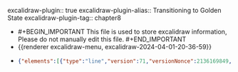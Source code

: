 excalidraw-plugin:: true
excalidraw-plugin-alias:: Transitioning to Golden State
excalidraw-plugin-tag:: chapter8

- #+BEGIN_IMPORTANT
  This file is used to store excalidraw information, Please do not manually edit this file.
  #+END_IMPORTANT
- {{renderer excalidraw-menu, excalidraw-2024-04-01-20-36-59}}
- ```json
  {"elements":[{"type":"line","version":71,"versionNonce":2136169849,"isDeleted":false,"id":"juN5anPYD7l2ZlO9MeJsu","fillStyle":"solid","strokeWidth":2,"strokeStyle":"solid","roughness":1,"opacity":100,"angle":0,"x":333.9742212096602,"y":106.06996313567782,"strokeColor":"#1e1e1e","backgroundColor":"transparent","width":0,"height":440.9593963623047,"seed":1201225175,"groupIds":[],"frameId":null,"roundness":{"type":2},"boundElements":[],"updated":1711996875653,"link":null,"locked":false,"startBinding":null,"endBinding":null,"lastCommittedPoint":null,"startArrowhead":null,"endArrowhead":null,"points":[[0,0],[0,440.9593963623047]]},{"type":"line","version":135,"versionNonce":1479938711,"isDeleted":false,"id":"15Yacxc-Sq_MjGbnGjL7S","fillStyle":"solid","strokeWidth":2,"strokeStyle":"solid","roughness":1,"opacity":100,"angle":0,"x":332.4266137877852,"y":548.4022843026701,"strokeColor":"#1e1e1e","backgroundColor":"transparent","width":542.4699401855469,"height":0,"seed":2139187959,"groupIds":[],"frameId":null,"roundness":{"type":2},"boundElements":[],"updated":1711996875653,"link":null,"locked":false,"startBinding":null,"endBinding":null,"lastCommittedPoint":null,"startArrowhead":null,"endArrowhead":null,"points":[[0,0],[542.4699401855469,0]]},{"type":"text","version":20,"versionNonce":2077967961,"isDeleted":false,"id":"opSipbpRJkOAyX2jGI7hc","fillStyle":"solid","strokeWidth":2,"strokeStyle":"solid","roughness":1,"opacity":100,"angle":0,"x":861.4642333984375,"y":575.3224601745605,"strokeColor":"#1e1e1e","backgroundColor":"transparent","width":44.05995178222656,"height":25,"seed":1597676185,"groupIds":[],"frameId":null,"roundness":null,"boundElements":[],"updated":1711996875653,"link":null,"locked":false,"fontSize":20,"fontFamily":1,"text":"Time","textAlign":"left","verticalAlign":"top","containerId":null,"originalText":"Time","lineHeight":1.25,"baseline":17},{"type":"text","version":3,"versionNonce":925214647,"isDeleted":true,"id":"md8c7wsSuKYVM3VOGIOYX","fillStyle":"solid","strokeWidth":2,"strokeStyle":"solid","roughness":1,"opacity":100,"angle":0,"x":429,"y":102.0012321472168,"strokeColor":"#1e1e1e","backgroundColor":"transparent","width":9.999984741210938,"height":25,"seed":641598807,"groupIds":[],"frameId":null,"roundness":null,"boundElements":[],"updated":1711996875653,"link":null,"locked":false,"fontSize":20,"fontFamily":1,"text":"","textAlign":"left","verticalAlign":"top","containerId":null,"originalText":"","lineHeight":1.25,"baseline":17},{"type":"text","version":190,"versionNonce":1966281529,"isDeleted":false,"id":"J8gT07yLBD1dxsO2rWXoX","fillStyle":"solid","strokeWidth":2,"strokeStyle":"solid","roughness":1,"opacity":100,"angle":0,"x":391.61370849609375,"y":91.63517379760742,"strokeColor":"#1e1e1e","backgroundColor":"transparent","width":422.88580322265625,"height":35,"seed":1369799225,"groupIds":[],"frameId":null,"roundness":null,"boundElements":[],"updated":1711996875653,"link":null,"locked":false,"fontSize":28,"fontFamily":1,"text":"Transitioning from k* > k* gold","textAlign":"left","verticalAlign":"top","containerId":null,"originalText":"Transitioning from k* > k* gold","lineHeight":1.25,"baseline":24},{"type":"text","version":6,"versionNonce":2040895703,"isDeleted":true,"id":"c9P14XyGlI1qelhLyWoRk","fillStyle":"solid","strokeWidth":2,"strokeStyle":"solid","roughness":1,"opacity":100,"angle":0,"x":226,"y":137.0012321472168,"strokeColor":"#1e1e1e","backgroundColor":"transparent","width":9.999984741210938,"height":25,"seed":345057015,"groupIds":[],"frameId":null,"roundness":null,"boundElements":[],"updated":1711996875653,"link":null,"locked":false,"fontSize":20,"fontFamily":1,"text":"","textAlign":"left","verticalAlign":"top","containerId":null,"originalText":"","lineHeight":1.25,"baseline":17},{"type":"text","version":20,"versionNonce":264127513,"isDeleted":false,"id":"_6U_hiLybi78jAUAE-2Cf","fillStyle":"solid","strokeWidth":2,"strokeStyle":"solid","roughness":1,"opacity":100,"angle":0,"x":202.0352020263672,"y":192.36729049682617,"strokeColor":"#1e1e1e","backgroundColor":"transparent","width":94.21989440917969,"height":25,"seed":709575095,"groupIds":[],"frameId":null,"roundness":null,"boundElements":[],"updated":1711996875653,"link":null,"locked":false,"fontSize":20,"fontFamily":1,"text":"Output, y","textAlign":"left","verticalAlign":"top","containerId":null,"originalText":"Output, y","lineHeight":1.25,"baseline":17},{"type":"text","version":88,"versionNonce":88761847,"isDeleted":false,"id":"29akBIaubgjmqdpfroJjB","fillStyle":"solid","strokeWidth":2,"strokeStyle":"solid","roughness":1,"opacity":100,"angle":0,"x":154.93597412109375,"y":301.1976127624512,"strokeColor":"#1e1e1e","backgroundColor":"transparent","width":139.31985473632812,"height":25,"seed":1163291607,"groupIds":[],"frameId":null,"roundness":null,"boundElements":[],"updated":1711996875653,"link":null,"locked":false,"fontSize":20,"fontFamily":1,"text":"Consumption, c","textAlign":"left","verticalAlign":"top","containerId":null,"originalText":"Consumption, c","lineHeight":1.25,"baseline":17},{"type":"text","version":53,"versionNonce":393238777,"isDeleted":false,"id":"hS3WhwJHH_FSSgUK-ATON","fillStyle":"solid","strokeWidth":2,"strokeStyle":"solid","roughness":1,"opacity":100,"angle":0,"x":168.9359588623047,"y":412.9297294616699,"strokeColor":"#1e1e1e","backgroundColor":"transparent","width":127.55987548828125,"height":25,"seed":969845529,"groupIds":[],"frameId":null,"roundness":null,"boundElements":[],"updated":1711996875653,"link":null,"locked":false,"fontSize":20,"fontFamily":1,"text":"Investment, i","textAlign":"left","verticalAlign":"top","containerId":null,"originalText":"Investment, i","lineHeight":1.25,"baseline":17},{"type":"line","version":95,"versionNonce":421039895,"isDeleted":false,"id":"uU-HMQhT0Hlv9VSGS6nN1","fillStyle":"solid","strokeWidth":2,"strokeStyle":"solid","roughness":1,"opacity":100,"angle":0,"x":334.08538818359375,"y":312.8187675476074,"strokeColor":"#f08c00","backgroundColor":"transparent","width":109.037353515625,"height":0,"seed":1492681753,"groupIds":[],"frameId":null,"roundness":{"type":2},"boundElements":[],"updated":1711996875653,"link":null,"locked":false,"startBinding":null,"endBinding":null,"lastCommittedPoint":null,"startArrowhead":null,"endArrowhead":null,"points":[[0,0],[109.037353515625,0]]},{"type":"line","version":58,"versionNonce":231526873,"isDeleted":false,"id":"m8JBL-Pmc--HHABRg4Ciw","fillStyle":"solid","strokeWidth":2,"strokeStyle":"solid","roughness":1,"opacity":100,"angle":0,"x":335.9872131347656,"y":427.5615653991699,"strokeColor":"#e03131","backgroundColor":"transparent","width":105.23373413085938,"height":0,"seed":1142810489,"groupIds":[],"frameId":null,"roundness":{"type":2},"boundElements":[],"updated":1711996875653,"link":null,"locked":false,"startBinding":null,"endBinding":null,"lastCommittedPoint":null,"startArrowhead":null,"endArrowhead":null,"points":[[0,0],[105.23373413085938,0]]},{"type":"line","version":63,"versionNonce":528782391,"isDeleted":false,"id":"Zs_QYuapP-aNR7kxUkvNs","fillStyle":"solid","strokeWidth":2,"strokeStyle":"solid","roughness":1,"opacity":100,"angle":0,"x":334.7193298339844,"y":206.3171501159668,"strokeColor":"#1971c2","backgroundColor":"transparent","width":108.40341186523438,"height":0,"seed":1331741367,"groupIds":[],"frameId":null,"roundness":{"type":2},"boundElements":[],"updated":1711996875653,"link":null,"locked":false,"startBinding":null,"endBinding":null,"lastCommittedPoint":null,"startArrowhead":null,"endArrowhead":null,"points":[[0,0],[108.40341186523438,0]]},{"type":"line","version":144,"versionNonce":2011639481,"isDeleted":false,"id":"kUxk6hSDWogRwc43GZN47","fillStyle":"solid","strokeWidth":2,"strokeStyle":"dotted","roughness":1,"opacity":100,"angle":0,"x":442.48883056640625,"y":133.41425704956055,"strokeColor":"#1e1e1e","backgroundColor":"transparent","width":1.1368683772161603e-13,"height":411.42584228515625,"seed":453967703,"groupIds":[],"frameId":null,"roundness":{"type":2},"boundElements":[],"updated":1711996875653,"link":null,"locked":false,"startBinding":null,"endBinding":null,"lastCommittedPoint":null,"startArrowhead":null,"endArrowhead":null,"points":[[0,0],[-1.1368683772161603e-13,411.42584228515625]]},{"type":"text","version":64,"versionNonce":1081275735,"isDeleted":false,"id":"fQ361w8s4nFE6884JzBR4","fillStyle":"solid","strokeWidth":2,"strokeStyle":"dotted","roughness":1,"opacity":100,"angle":0,"x":363.3116455078125,"y":565.6884880065918,"strokeColor":"#1e1e1e","backgroundColor":"transparent","width":222.45973205566406,"height":25,"seed":1460527801,"groupIds":[],"frameId":null,"roundness":null,"boundElements":[],"updated":1711996875653,"link":null,"locked":false,"fontSize":20,"fontFamily":1,"text":"saving rate is reduced","textAlign":"left","verticalAlign":"top","containerId":null,"originalText":"saving rate is reduced","lineHeight":1.25,"baseline":17},{"type":"freedraw","version":84,"versionNonce":1818423193,"isDeleted":true,"id":"Aqa-cojV6XEaY1jesbtLu","fillStyle":"solid","strokeWidth":2,"strokeStyle":"dotted","roughness":1,"opacity":100,"angle":0,"x":441.8548889160156,"y":206.3171501159668,"strokeColor":"#1971c2","backgroundColor":"transparent","width":162.28817749023438,"height":38.67022705078125,"seed":1136039129,"groupIds":[],"frameId":null,"roundness":null,"boundElements":[],"updated":1711996875653,"link":null,"locked":false,"points":[[0,0],[0.633941650390625,0],[1.90179443359375,1.2678680419921875],[1.90179443359375,1.9018096923828125],[2.535736083984375,3.1696929931640625],[2.535736083984375,3.803619384765625],[3.169677734375,4.43756103515625],[3.169677734375,5.071502685546875],[3.803619384765625,5.7054443359375],[4.43756103515625,6.9733123779296875],[5.071502685546875,7.6072540283203125],[5.7054443359375,8.241195678710938],[6.339385986328125,8.8751220703125],[6.973297119140625,9.509063720703125],[7.60723876953125,10.14300537109375],[8.241180419921875,10.776947021484375],[9.509063720703125,12.044815063476562],[10.776947021484375,13.312698364257812],[11.410888671875,13.946640014648438],[13.946624755859375,14.58056640625],[15.214508056640625,16.482391357421875],[16.482391357421875,17.1163330078125],[17.1163330078125,17.750259399414062],[17.750244140625,17.750259399414062],[18.384185791015625,18.384201049804688],[19.01812744140625,19.018142700195312],[20.2860107421875,19.652084350585938],[20.919952392578125,20.2860107421875],[21.55389404296875,20.2860107421875],[22.82177734375,21.55389404296875],[23.4556884765625,21.55389404296875],[25.991455078125,22.821762084960938],[28.527191162109375,24.723587036132812],[30.42901611328125,25.357528686523438],[32.330841064453125,25.991455078125],[32.96478271484375,25.991455078125],[33.598724365234375,25.991455078125],[34.8665771484375,26.625396728515625],[36.768402099609375,27.893280029296875],[38.67022705078125,27.893280029296875],[41.83990478515625,29.161148071289062],[45.009613037109375,29.161148071289062],[45.643524169921875,29.161148071289062],[46.911407470703125,29.161148071289062],[48.813232421875,29.161148071289062],[50.71502685546875,29.161148071289062],[51.348968505859375,29.161148071289062],[53.25079345703125,29.161148071289062],[60.22412109375,29.161148071289062],[62.12591552734375,29.795074462890625],[62.759857177734375,29.795074462890625],[67.83135986328125,31.062957763671875],[75.43862915039062,32.330841064453125],[77.97439575195312,32.330841064453125],[80.51016235351562,33.598724365234375],[82.41195678710938,33.598724365234375],[85.58163452148438,33.598724365234375],[90.01919555664062,34.866607666015625],[93.82284545898438,35.500518798828125],[96.99252319335938,36.13446044921875],[97.62643432617188,36.13446044921875],[102.69796752929688,36.13446044921875],[105.86764526367188,38.036285400390625],[108.40341186523438,38.036285400390625],[110.93917846679688,38.036285400390625],[111.57308959960938,38.67022705078125],[120.44821166992188,38.67022705078125],[121.08218383789062,38.67022705078125],[124.25186157226562,38.67022705078125],[125.51974487304688,38.67022705078125],[129.32339477539062,38.67022705078125],[132.49307250976562,38.67022705078125],[135.66275024414062,38.67022705078125],[137.56454467773438,38.67022705078125],[140.10031127929688,38.67022705078125],[152.14517211914062,38.67022705078125],[154.04696655273438,38.67022705078125],[157.85055541992188,38.67022705078125],[159.11843872070312,38.67022705078125],[161.02029418945312,38.67022705078125],[162.28817749023438,38.67022705078125],[162.28817749023438,38.67022705078125]],"lastCommittedPoint":null,"simulatePressure":true,"pressures":[]},{"type":"line","version":209,"versionNonce":1246859799,"isDeleted":false,"id":"zzQYdNodqTs6CIqOg-JeH","fillStyle":"solid","strokeWidth":2,"strokeStyle":"solid","roughness":1,"opacity":100,"angle":0,"x":444.390625,"y":207.58501815795898,"strokeColor":"#1971c2","backgroundColor":"transparent","width":484.3287353515625,"height":38.03630065917969,"seed":1634964601,"groupIds":[],"frameId":null,"roundness":{"type":2},"boundElements":[],"updated":1711996898416,"link":null,"locked":false,"startBinding":null,"endBinding":null,"lastCommittedPoint":null,"startArrowhead":null,"endArrowhead":null,"points":[[0,0],[192.71722412109375,38.03630065917969],[484.3287353515625,38.03630065917969]]},{"type":"text","version":2,"versionNonce":200264375,"isDeleted":true,"id":"uai2rDwaHi-0_Cht7M4ws","fillStyle":"solid","strokeWidth":2,"strokeStyle":"dotted","roughness":1,"opacity":100,"angle":0,"x":928,"y":246.0012321472168,"strokeColor":"#1971c2","backgroundColor":"transparent","width":9.999984741210938,"height":25,"seed":1805204599,"groupIds":[],"frameId":null,"roundness":null,"boundElements":[],"updated":1711996893660,"link":null,"locked":false,"fontSize":20,"fontFamily":1,"text":"","textAlign":"left","verticalAlign":"top","containerId":null,"originalText":"","lineHeight":1.25,"baseline":17},{"type":"line","version":83,"versionNonce":1036158841,"isDeleted":false,"id":"IajtGZO7TmbN6SKXv_khQ","fillStyle":"solid","strokeWidth":2,"strokeStyle":"solid","roughness":1,"opacity":100,"angle":0,"x":446.2924499511719,"y":314.7205619812012,"strokeColor":"#f08c00","backgroundColor":"transparent","width":0,"height":36.13446044921875,"seed":59193431,"groupIds":[],"frameId":null,"roundness":{"type":2},"boundElements":[],"updated":1711996914591,"link":null,"locked":false,"startBinding":null,"endBinding":null,"lastCommittedPoint":null,"startArrowhead":null,"endArrowhead":null,"points":[[0,0],[0,-36.13446044921875]]},{"type":"line","version":245,"versionNonce":1741081273,"isDeleted":false,"id":"AEXa_QOIOcYZwGLU16ip1","fillStyle":"solid","strokeWidth":2,"strokeStyle":"solid","roughness":1,"opacity":100,"angle":0,"x":447.5603332519531,"y":279.85395431518555,"strokeColor":"#f08c00","backgroundColor":"transparent","width":470.3821105957031,"height":20.286041259765625,"seed":815226295,"groupIds":[],"frameId":null,"roundness":{"type":2},"boundElements":[],"updated":1711996932158,"link":null,"locked":false,"startBinding":null,"endBinding":null,"lastCommittedPoint":null,"startArrowhead":null,"endArrowhead":null,"points":[[0,0],[94.45675659179688,20.286041259765625],[470.3821105957031,19.652099609375]]},{"type":"line","version":83,"versionNonce":812703415,"isDeleted":false,"id":"7fSmd0cGLD5a_hBrF_JuW","fillStyle":"solid","strokeWidth":2,"strokeStyle":"dotted","roughness":1,"opacity":100,"angle":0,"x":446.2924499511719,"y":312.1848258972168,"strokeColor":"#f08c00","backgroundColor":"transparent","width":484.9626770019531,"height":0,"seed":454832249,"groupIds":[],"frameId":null,"roundness":{"type":2},"boundElements":[],"updated":1711996941008,"link":null,"locked":false,"startBinding":null,"endBinding":null,"lastCommittedPoint":null,"startArrowhead":null,"endArrowhead":null,"points":[[0,0],[484.9626770019531,0]]},{"type":"line","version":90,"versionNonce":1996861177,"isDeleted":false,"id":"7THJY1-dOR-LBOzQz9rYA","fillStyle":"solid","strokeWidth":2,"strokeStyle":"dotted","roughness":1,"opacity":100,"angle":0,"x":446.9263916015625,"y":205.04926681518555,"strokeColor":"#1971c2","backgroundColor":"transparent","width":485.59661865234375,"height":0,"seed":812899575,"groupIds":[],"frameId":null,"roundness":{"type":2},"boundElements":[],"updated":1711996948041,"link":null,"locked":false,"startBinding":null,"endBinding":null,"lastCommittedPoint":null,"startArrowhead":null,"endArrowhead":null,"points":[[0,0],[485.59661865234375,0]]},{"type":"line","version":50,"versionNonce":631264599,"isDeleted":false,"id":"-cWkBZ_Sq0Z48hUNGc0fW","fillStyle":"solid","strokeWidth":2,"strokeStyle":"dotted","roughness":1,"opacity":100,"angle":0,"x":444.390625,"y":429.4633598327637,"strokeColor":"#e03131","backgroundColor":"transparent","width":485.59661865234375,"height":0,"seed":1721697465,"groupIds":[],"frameId":null,"roundness":{"type":2},"boundElements":[],"updated":1711996954792,"link":null,"locked":false,"startBinding":null,"endBinding":null,"lastCommittedPoint":null,"startArrowhead":null,"endArrowhead":null,"points":[[0,0],[485.59661865234375,0]]},{"type":"line","version":30,"versionNonce":1796918745,"isDeleted":false,"id":"_4ixX-XE3jUIgB0S0I-tV","fillStyle":"solid","strokeWidth":2,"strokeStyle":"solid","roughness":1,"opacity":100,"angle":0,"x":443.7566833496094,"y":429.4633598327637,"strokeColor":"#e03131","backgroundColor":"transparent","width":0,"height":37.402374267578125,"seed":300821399,"groupIds":[],"frameId":null,"roundness":{"type":2},"boundElements":[],"updated":1711996963325,"link":null,"locked":false,"startBinding":null,"endBinding":null,"lastCommittedPoint":null,"startArrowhead":null,"endArrowhead":null,"points":[[0,0],[0,37.402374267578125]]},{"type":"line","version":102,"versionNonce":216001305,"isDeleted":false,"id":"F5r5PF8O0XFpTcZrWpyC9","fillStyle":"solid","strokeWidth":2,"strokeStyle":"solid","roughness":1,"opacity":100,"angle":0,"x":443.7566833496094,"y":465.59785079956055,"strokeColor":"#e03131","backgroundColor":"transparent","width":492.5699157714844,"height":0,"seed":595212631,"groupIds":[],"frameId":null,"roundness":{"type":2},"boundElements":[],"updated":1711996971359,"link":null,"locked":false,"startBinding":null,"endBinding":null,"lastCommittedPoint":null,"startArrowhead":null,"endArrowhead":null,"points":[[0,0],[492.5699157714844,0]]},{"id":"WEZPKHc7m-RkDK3STVqpE","type":"text","x":477.59979248046875,"y":146.01829147338867,"width":589.0794677734375,"height":25,"angle":0,"strokeColor":"#2f9e44","backgroundColor":"transparent","fillStyle":"solid","strokeWidth":2,"strokeStyle":"solid","roughness":1,"opacity":100,"groupIds":[],"frameId":null,"roundness":null,"seed":16506455,"version":357,"versionNonce":360356471,"isDeleted":false,"boundElements":null,"updated":1711997175811,"link":null,"locked":false,"text":"Note: decrease in s -> decrease of k* -> decrease of f(k*)","fontSize":20,"fontFamily":1,"textAlign":"left","verticalAlign":"top","baseline":17,"containerId":null,"originalText":"Note: decrease in s -> decrease of k* -> decrease of f(k*)","lineHeight":1.25},{"id":"CE5Jv99C4gKjxOImhlz-G","type":"text","x":559.4045104980469,"y":278.8304557800293,"width":526.5595092773438,"height":25,"angle":0,"strokeColor":"#1971c2","backgroundColor":"transparent","fillStyle":"solid","strokeWidth":2,"strokeStyle":"solid","roughness":1,"opacity":100,"groupIds":[],"frameId":null,"roundness":null,"seed":1174645049,"version":55,"versionNonce":1691085369,"isDeleted":true,"boundElements":null,"updated":1711997161587,"link":null,"locked":false,"text":"Decrease in s -> dedcrease of k* -> decrease of f(k","fontSize":20,"fontFamily":1,"textAlign":"left","verticalAlign":"top","baseline":17,"containerId":null,"originalText":"Decrease in s -> dedcrease of k* -> decrease of f(k","lineHeight":1.25},{"id":"DHwtqJEyAuZIS_jFM8aTH","type":"text","x":960.4045104980469,"y":222.8304557800293,"width":9.999984741210938,"height":25,"angle":0,"strokeColor":"#2f9e44","backgroundColor":"transparent","fillStyle":"solid","strokeWidth":2,"strokeStyle":"solid","roughness":1,"opacity":100,"groupIds":[],"frameId":null,"roundness":null,"seed":574857785,"version":2,"versionNonce":384378873,"isDeleted":true,"boundElements":null,"updated":1711997179300,"link":null,"locked":false,"text":"","fontSize":20,"fontFamily":1,"textAlign":"left","verticalAlign":"top","baseline":17,"containerId":null,"originalText":"","lineHeight":1.25},{"id":"5k54VF83t9iN04vXqI5vC","type":"text","x":960.4045104980469,"y":216.8304557800293,"width":86.55989074707031,"height":25,"angle":0,"strokeColor":"#1971c2","backgroundColor":"transparent","fillStyle":"solid","strokeWidth":2,"strokeStyle":"solid","roughness":1,"opacity":100,"groupIds":[],"frameId":null,"roundness":null,"seed":2103973175,"version":11,"versionNonce":776411769,"isDeleted":false,"boundElements":null,"updated":1711997185566,"link":null,"locked":false,"text":"y = f(k*)","fontSize":20,"fontFamily":1,"textAlign":"left","verticalAlign":"top","baseline":17,"containerId":null,"originalText":"y = f(k*)","lineHeight":1.25},{"id":"lGHRqJR8tfPV4w4U4ufcK","type":"text","x":936.1184997558594,"y":284.15168380737305,"width":136.7798309326172,"height":25,"angle":0,"strokeColor":"#f08c00","backgroundColor":"transparent","fillStyle":"solid","strokeWidth":2,"strokeStyle":"solid","roughness":1,"opacity":100,"groupIds":[],"frameId":null,"roundness":null,"seed":793734103,"version":44,"versionNonce":702573913,"isDeleted":false,"boundElements":null,"updated":1711997215801,"link":null,"locked":false,"text":"c = f(k*) (1-s)","fontSize":20,"fontFamily":1,"textAlign":"left","verticalAlign":"top","baseline":17,"containerId":null,"originalText":"c = f(k*) (1-s)","lineHeight":1.25},{"id":"AXdEeIzPPk8sEp6pQmTV8","type":"text","x":947.6542663574219,"y":436.3214225769043,"width":92.41987609863281,"height":25,"angle":0,"strokeColor":"#e03131","backgroundColor":"transparent","fillStyle":"solid","strokeWidth":2,"strokeStyle":"solid","roughness":1,"opacity":100,"groupIds":[],"frameId":null,"roundness":null,"seed":1511186425,"version":33,"versionNonce":1379520953,"isDeleted":false,"boundElements":null,"updated":1711997240840,"link":null,"locked":false,"text":"i = sf(k*)","fontSize":20,"fontFamily":1,"textAlign":"left","verticalAlign":"top","baseline":17,"containerId":null,"originalText":"i = sf(k*)","lineHeight":1.25},{"type":"line","version":181,"versionNonce":843273751,"isDeleted":false,"id":"SyWA6E6bYa_0nwt1uO59J","fillStyle":"solid","strokeWidth":2,"strokeStyle":"solid","roughness":1,"opacity":100,"angle":0,"x":372.6945276061447,"y":730.3299818391101,"strokeColor":"#1e1e1e","backgroundColor":"transparent","width":0,"height":440.9593963623047,"seed":1634663383,"groupIds":[],"frameId":null,"roundness":{"type":2},"boundElements":[],"updated":1711997260779,"link":null,"locked":false,"startBinding":null,"endBinding":null,"lastCommittedPoint":null,"startArrowhead":null,"endArrowhead":null,"points":[[0,0],[0,440.9593963623047]]},{"type":"line","version":245,"versionNonce":1975417655,"isDeleted":false,"id":"Kjc3cbY9j23h5iOIch0rF","fillStyle":"solid","strokeWidth":2,"strokeStyle":"solid","roughness":1,"opacity":100,"angle":0,"x":371.1469201842697,"y":1172.6623030061023,"strokeColor":"#1e1e1e","backgroundColor":"transparent","width":542.4699401855469,"height":0,"seed":334457079,"groupIds":[],"frameId":null,"roundness":{"type":2},"boundElements":[],"updated":1711997260779,"link":null,"locked":false,"startBinding":null,"endBinding":null,"lastCommittedPoint":null,"startArrowhead":null,"endArrowhead":null,"points":[[0,0],[542.4699401855469,0]]},{"type":"text","version":130,"versionNonce":618134615,"isDeleted":false,"id":"pgrIlAffWU_5VLQUBTmib","fillStyle":"solid","strokeWidth":2,"strokeStyle":"solid","roughness":1,"opacity":100,"angle":0,"x":900.1845397949219,"y":1199.5824788779928,"strokeColor":"#1e1e1e","backgroundColor":"transparent","width":44.05995178222656,"height":25,"seed":841298455,"groupIds":[],"frameId":null,"roundness":null,"boundElements":[],"updated":1711997260779,"link":null,"locked":false,"fontSize":20,"fontFamily":1,"text":"Time","textAlign":"left","verticalAlign":"top","containerId":null,"originalText":"Time","lineHeight":1.25,"baseline":17},{"type":"text","version":302,"versionNonce":1131217529,"isDeleted":false,"id":"sJOAjozSsNmuHaELb0Hso","fillStyle":"solid","strokeWidth":2,"strokeStyle":"solid","roughness":1,"opacity":100,"angle":0,"x":430.3340148925781,"y":715.8951925010397,"strokeColor":"#1e1e1e","backgroundColor":"transparent","width":426.24578857421875,"height":35,"seed":1426380599,"groupIds":[],"frameId":null,"roundness":null,"boundElements":[],"updated":1711997265317,"link":null,"locked":false,"fontSize":28,"fontFamily":1,"text":"Transitioning from k* < k* gold","textAlign":"left","verticalAlign":"top","containerId":null,"originalText":"Transitioning from k* < k* gold","lineHeight":1.25,"baseline":24},{"type":"text","version":130,"versionNonce":648549015,"isDeleted":false,"id":"j8IrJTH-iwf001A7XBqCv","fillStyle":"solid","strokeWidth":2,"strokeStyle":"solid","roughness":1,"opacity":100,"angle":0,"x":240.75550842285156,"y":816.6273092002584,"strokeColor":"#1e1e1e","backgroundColor":"transparent","width":94.21989440917969,"height":25,"seed":49469527,"groupIds":[],"frameId":null,"roundness":null,"boundElements":[],"updated":1711997260779,"link":null,"locked":false,"fontSize":20,"fontFamily":1,"text":"Output, y","textAlign":"left","verticalAlign":"top","containerId":null,"originalText":"Output, y","lineHeight":1.25,"baseline":17},{"type":"text","version":198,"versionNonce":1733797815,"isDeleted":false,"id":"qxmC9Y9aF9tNthf5yP_c6","fillStyle":"solid","strokeWidth":2,"strokeStyle":"solid","roughness":1,"opacity":100,"angle":0,"x":193.65628051757812,"y":925.4576314658834,"strokeColor":"#1e1e1e","backgroundColor":"transparent","width":139.31985473632812,"height":25,"seed":29603191,"groupIds":[],"frameId":null,"roundness":null,"boundElements":[],"updated":1711997260779,"link":null,"locked":false,"fontSize":20,"fontFamily":1,"text":"Consumption, c","textAlign":"left","verticalAlign":"top","containerId":null,"originalText":"Consumption, c","lineHeight":1.25,"baseline":17},{"type":"text","version":163,"versionNonce":1402443991,"isDeleted":false,"id":"uVj71LwjVLTvpxkqG-Y6T","fillStyle":"solid","strokeWidth":2,"strokeStyle":"solid","roughness":1,"opacity":100,"angle":0,"x":207.65626525878906,"y":1037.1897481651022,"strokeColor":"#1e1e1e","backgroundColor":"transparent","width":127.55987548828125,"height":25,"seed":1757146775,"groupIds":[],"frameId":null,"roundness":null,"boundElements":[],"updated":1711997260779,"link":null,"locked":false,"fontSize":20,"fontFamily":1,"text":"Investment, i","textAlign":"left","verticalAlign":"top","containerId":null,"originalText":"Investment, i","lineHeight":1.25,"baseline":17},{"type":"line","version":205,"versionNonce":1358718455,"isDeleted":false,"id":"2KSMjsINnjsDyQYf-UvGz","fillStyle":"solid","strokeWidth":2,"strokeStyle":"solid","roughness":1,"opacity":100,"angle":0,"x":372.8056945800781,"y":937.0787862510397,"strokeColor":"#f08c00","backgroundColor":"transparent","width":109.037353515625,"height":0,"seed":1922040759,"groupIds":[],"frameId":null,"roundness":{"type":2},"boundElements":[],"updated":1711997260779,"link":null,"locked":false,"startBinding":null,"endBinding":null,"lastCommittedPoint":null,"startArrowhead":null,"endArrowhead":null,"points":[[0,0],[109.037353515625,0]]},{"type":"line","version":168,"versionNonce":512397079,"isDeleted":false,"id":"4iGLw_aoTwyuGd7cOX9wg","fillStyle":"solid","strokeWidth":2,"strokeStyle":"solid","roughness":1,"opacity":100,"angle":0,"x":374.70751953125,"y":1051.8215841026022,"strokeColor":"#e03131","backgroundColor":"transparent","width":105.23373413085938,"height":0,"seed":258241751,"groupIds":[],"frameId":null,"roundness":{"type":2},"boundElements":[],"updated":1711997260779,"link":null,"locked":false,"startBinding":null,"endBinding":null,"lastCommittedPoint":null,"startArrowhead":null,"endArrowhead":null,"points":[[0,0],[105.23373413085938,0]]},{"type":"line","version":173,"versionNonce":649499703,"isDeleted":false,"id":"Z8F3CISL5aov8LSJTisPC","fillStyle":"solid","strokeWidth":2,"strokeStyle":"solid","roughness":1,"opacity":100,"angle":0,"x":373.43963623046875,"y":830.577168819399,"strokeColor":"#1971c2","backgroundColor":"transparent","width":108.40341186523438,"height":0,"seed":919454199,"groupIds":[],"frameId":null,"roundness":{"type":2},"boundElements":[],"updated":1711997260779,"link":null,"locked":false,"startBinding":null,"endBinding":null,"lastCommittedPoint":null,"startArrowhead":null,"endArrowhead":null,"points":[[0,0],[108.40341186523438,0]]},{"type":"line","version":254,"versionNonce":291829079,"isDeleted":false,"id":"Y2aem8jSmPpWPoyRaUR5C","fillStyle":"solid","strokeWidth":2,"strokeStyle":"dotted","roughness":1,"opacity":100,"angle":0,"x":481.2091369628906,"y":757.6742757529928,"strokeColor":"#1e1e1e","backgroundColor":"transparent","width":1.1368683772161603e-13,"height":411.42584228515625,"seed":2043702039,"groupIds":[],"frameId":null,"roundness":{"type":2},"boundElements":[],"updated":1711997260779,"link":null,"locked":false,"startBinding":null,"endBinding":null,"lastCommittedPoint":null,"startArrowhead":null,"endArrowhead":null,"points":[[0,0],[-1.1368683772161603e-13,411.42584228515625]]},{"type":"text","version":174,"versionNonce":367669879,"isDeleted":false,"id":"mAAPuq24GQ7KK3JsdC-tw","fillStyle":"solid","strokeWidth":2,"strokeStyle":"dotted","roughness":1,"opacity":100,"angle":0,"x":402.0319519042969,"y":1189.948506710024,"strokeColor":"#1e1e1e","backgroundColor":"transparent","width":222.45973205566406,"height":25,"seed":1424027703,"groupIds":[],"frameId":null,"roundness":null,"boundElements":[],"updated":1711997260779,"link":null,"locked":false,"fontSize":20,"fontFamily":1,"text":"saving rate is reduced","textAlign":"left","verticalAlign":"top","containerId":null,"originalText":"saving rate is reduced","lineHeight":1.25,"baseline":17},{"type":"line","version":410,"versionNonce":307010423,"isDeleted":false,"id":"Fp625hNbyXrWe3PbH-Vh1","fillStyle":"solid","strokeWidth":2,"strokeStyle":"solid","roughness":1,"opacity":100,"angle":0,"x":483.1109313964844,"y":831.8450368613912,"strokeColor":"#1971c2","backgroundColor":"transparent","width":471.6499786376953,"height":29.319618225097656,"seed":1105449303,"groupIds":[],"frameId":null,"roundness":{"type":2},"boundElements":[],"updated":1711997305274,"link":null,"locked":false,"startBinding":null,"endBinding":null,"lastCommittedPoint":null,"startArrowhead":null,"endArrowhead":null,"points":[[0,0],[188.75508880615234,-21.395404815673828],[471.6499786376953,-29.319618225097656]]},{"type":"line","version":238,"versionNonce":870549721,"isDeleted":false,"id":"yxpw2zMC6jMZIqCDoVEGq","fillStyle":"solid","strokeWidth":2,"strokeStyle":"solid","roughness":1,"opacity":100,"angle":0,"x":485.01275634765625,"y":938.9805806846334,"strokeColor":"#f08c00","backgroundColor":"transparent","width":0,"height":28.051788330078125,"seed":170757751,"groupIds":[],"frameId":null,"roundness":{"type":2},"boundElements":[],"updated":1711997323835,"link":null,"locked":false,"startBinding":null,"endBinding":null,"lastCommittedPoint":null,"startArrowhead":null,"endArrowhead":null,"points":[[0,0],[0,28.051788330078125]]},{"type":"line","version":410,"versionNonce":991321241,"isDeleted":false,"id":"tRQZGCSM5dtXTFhmmPTkG","fillStyle":"solid","strokeWidth":2,"strokeStyle":"solid","roughness":1,"opacity":100,"angle":0,"x":481.5260772705078,"y":969.8850377769186,"strokeColor":"#f08c00","backgroundColor":"transparent","width":475.1366729736328,"height":46.11896514892578,"seed":1484957591,"groupIds":[],"frameId":null,"roundness":{"type":2},"boundElements":[],"updated":1711997316829,"link":null,"locked":false,"startBinding":null,"endBinding":null,"lastCommittedPoint":null,"startArrowhead":null,"endArrowhead":null,"points":[[0,0],[99.21131896972656,-45.485023498535156],[475.1366729736328,-46.11896514892578]]},{"type":"line","version":193,"versionNonce":156090103,"isDeleted":false,"id":"b03Yu14SdP2YtXsg_nnzd","fillStyle":"solid","strokeWidth":2,"strokeStyle":"dotted","roughness":1,"opacity":100,"angle":0,"x":485.01275634765625,"y":936.444844600649,"strokeColor":"#f08c00","backgroundColor":"transparent","width":484.9626770019531,"height":0,"seed":186096823,"groupIds":[],"frameId":null,"roundness":{"type":2},"boundElements":[],"updated":1711997260779,"link":null,"locked":false,"startBinding":null,"endBinding":null,"lastCommittedPoint":null,"startArrowhead":null,"endArrowhead":null,"points":[[0,0],[484.9626770019531,0]]},{"type":"line","version":200,"versionNonce":1430833175,"isDeleted":false,"id":"wLBinuLlmUnY7Q6xAAS6V","fillStyle":"solid","strokeWidth":2,"strokeStyle":"dotted","roughness":1,"opacity":100,"angle":0,"x":485.6466979980469,"y":829.3092855186178,"strokeColor":"#1971c2","backgroundColor":"transparent","width":485.59661865234375,"height":0,"seed":1167125975,"groupIds":[],"frameId":null,"roundness":{"type":2},"boundElements":[],"updated":1711997260779,"link":null,"locked":false,"startBinding":null,"endBinding":null,"lastCommittedPoint":null,"startArrowhead":null,"endArrowhead":null,"points":[[0,0],[485.59661865234375,0]]},{"type":"line","version":160,"versionNonce":994422071,"isDeleted":false,"id":"j8zUZsgsifvKs3T2DvUzY","fillStyle":"solid","strokeWidth":2,"strokeStyle":"dotted","roughness":1,"opacity":100,"angle":0,"x":483.1109313964844,"y":1053.723378536196,"strokeColor":"#e03131","backgroundColor":"transparent","width":485.59661865234375,"height":0,"seed":1124276983,"groupIds":[],"frameId":null,"roundness":{"type":2},"boundElements":[],"updated":1711997260779,"link":null,"locked":false,"startBinding":null,"endBinding":null,"lastCommittedPoint":null,"startArrowhead":null,"endArrowhead":null,"points":[[0,0],[485.59661865234375,0]]},{"type":"line","version":182,"versionNonce":475965945,"isDeleted":false,"id":"jlxYeyJtXT0hJzPH7QZPv","fillStyle":"solid","strokeWidth":2,"strokeStyle":"solid","roughness":1,"opacity":100,"angle":0,"x":482.47698974609375,"y":1053.723378536196,"strokeColor":"#e03131","backgroundColor":"transparent","width":1.5848541259765625,"height":41.047447204589844,"seed":1743954967,"groupIds":[],"frameId":null,"roundness":{"type":2},"boundElements":[],"updated":1711997347708,"link":null,"locked":false,"startBinding":null,"endBinding":null,"lastCommittedPoint":null,"startArrowhead":null,"endArrowhead":null,"points":[[0,0],[-1.5848541259765625,-41.047447204589844]]},{"type":"line","version":341,"versionNonce":397220729,"isDeleted":false,"id":"yRj-Ri5tTm4s9q0BQxrTM","fillStyle":"solid","strokeWidth":2,"strokeStyle":"solid","roughness":1,"opacity":100,"angle":0,"x":479.3072814941406,"y":1012.2004369468405,"strokeColor":"#e03131","backgroundColor":"transparent","width":494.9471969604492,"height":3.9621353149414062,"seed":341051703,"groupIds":[],"frameId":null,"roundness":{"type":2},"boundElements":[],"updated":1711997342897,"link":null,"locked":false,"startBinding":null,"endBinding":null,"lastCommittedPoint":null,"startArrowhead":null,"endArrowhead":null,"points":[[0,0],[494.9471969604492,-3.9621353149414062]]},{"type":"text","version":491,"versionNonce":1582226745,"isDeleted":false,"id":"jbzpEzN-8npGTiK1vZhj5","fillStyle":"solid","strokeWidth":2,"strokeStyle":"solid","roughness":1,"opacity":100,"angle":0,"x":516.3200988769531,"y":770.2783101768209,"strokeColor":"#2f9e44","backgroundColor":"transparent","width":563.2794189453125,"height":25,"seed":898353751,"groupIds":[],"frameId":null,"roundness":null,"boundElements":[],"updated":1711997280247,"link":null,"locked":false,"fontSize":20,"fontFamily":1,"text":"Note: increase in s -> increase of k* -> increase of f(k*)","textAlign":"left","verticalAlign":"top","containerId":null,"originalText":"Note: increase in s -> increase of k* -> increase of f(k*)","lineHeight":1.25,"baseline":17},{"type":"text","version":141,"versionNonce":1788714457,"isDeleted":false,"id":"uuBCfZs5-AExaJoQtZmdt","fillStyle":"solid","strokeWidth":2,"strokeStyle":"solid","roughness":1,"opacity":100,"angle":0,"x":991.9930114746094,"y":807.808728572817,"strokeColor":"#1971c2","backgroundColor":"transparent","width":86.55989074707031,"height":25,"seed":409888631,"groupIds":[],"frameId":null,"roundness":null,"boundElements":[],"updated":1711997309803,"link":null,"locked":false,"fontSize":20,"fontFamily":1,"text":"y = f(k*)","textAlign":"left","verticalAlign":"top","containerId":null,"originalText":"y = f(k*)","lineHeight":1.25,"baseline":17},{"type":"text","version":154,"versionNonce":73370327,"isDeleted":false,"id":"xxdAAAbAzcYVmc07oACIM","fillStyle":"solid","strokeWidth":2,"strokeStyle":"solid","roughness":1,"opacity":100,"angle":0,"x":974.8388061523438,"y":908.4117025108053,"strokeColor":"#f08c00","backgroundColor":"transparent","width":136.7798309326172,"height":25,"seed":2067816599,"groupIds":[],"frameId":null,"roundness":null,"boundElements":[],"updated":1711997260779,"link":null,"locked":false,"fontSize":20,"fontFamily":1,"text":"c = f(k*) (1-s)","textAlign":"left","verticalAlign":"top","containerId":null,"originalText":"c = f(k*) (1-s)","lineHeight":1.25,"baseline":17},{"type":"text","version":164,"versionNonce":1299515705,"isDeleted":false,"id":"BgQSvh8NzYxvNOsRx7o32","fillStyle":"solid","strokeWidth":2,"strokeStyle":"solid","roughness":1,"opacity":100,"angle":0,"x":986.3745727539062,"y":1020.9603170127584,"strokeColor":"#e03131","backgroundColor":"transparent","width":92.41987609863281,"height":25,"seed":1605776823,"groupIds":[],"frameId":null,"roundness":null,"boundElements":[],"updated":1711997350335,"link":null,"locked":false,"fontSize":20,"fontFamily":1,"text":"i = sf(k*)","textAlign":"left","verticalAlign":"top","containerId":null,"originalText":"i = sf(k*)","lineHeight":1.25,"baseline":17}],"files":{},"appState":{"gridSize":null,"viewBackgroundColor":"#ffffff","zoom":{"value":0.8},"offsetTop":19.998767852783203,"offsetLeft":0,"scrollX":-86.37406921386719,"scrollY":-554.8184798927023,"viewModeEnabled":false,"zenModeEnabled":false}}
  ```